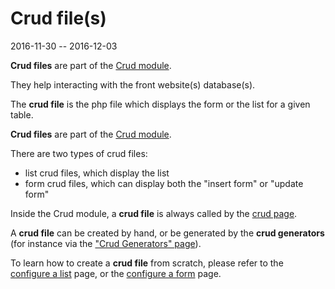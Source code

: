 Crud file(s)
===============
2016-11-30 -- 2016-12-03



**Crud files** are part of the [Crud module](https://github.com/lingtalfi/nullos-admin/tree/master/doc/official/modules/crud-module.md).

They help interacting with the front website(s) database(s).




The **crud file** is the php file which displays the form or the list for a given table.

**Crud files** are part of the [Crud module](https://github.com/lingtalfi/nullos-admin/tree/master/doc/official/modules/crud-module.md).

There are two types of crud files:

- list crud files, which display the list
- form crud files, which can display both the "insert form" or "update form"


Inside the Crud module, a **crud file** is always called by the [crud page](https://github.com/lingtalfi/nullos-admin/tree/master/doc/official/modules/crud-module/crud-page.md).


A **crud file** can be created by hand, or be generated by the **crud generators** (for instance via the ["Crud Generators" page](https://github.com/lingtalfi/nullos-admin/tree/master/doc/official/modules/quickstart-module/crud-generators-page.md)).



To learn how to create a **crud file** from scratch, please refer to the
[configure a list](https://github.com/lingtalfi/nullos-admin/tree/master/doc/official/modules/crud-module/configure-a-list.md) page,
or the [configure a form](https://github.com/lingtalfi/nullos-admin/tree/master/doc/official/modules/crud-module/configure-a-form.md) page.
